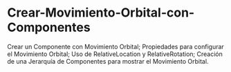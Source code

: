 # Crear-Movimiento-Orbital-con-Componentes
Crear un Componente con Movimiento Orbital; 
Propiedades para configurar el Movimiento Orbital; 
Uso de RelativeLocation y RelativeRotation; 
Creación de una Jerarquía de Componentes para mostrar el Movimiento Orbital. 
